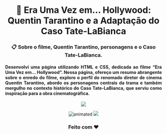 <h1 align="center"> 🎥 Era Uma Vez em... Hollywood: Quentin Tarantino e a Adaptação do Caso Tate-LaBianca</h1>
<h3 align="center">📋 Sobre o filme, Quentin Tarantino, personagens e o Caso Tate-LaBianca.</h3>
<h4 align="justify"> Desenvolvi uma página utilizando HTML e CSS, dedicada ao filme “Era Uma Vez em… Hollywood”. Nessa página, ofereço um resumo abrangente sobre o enredo do filme, exploro o perfil do renomado diretor de cinema Quentin Tarantino, abordo os personagens centrais da trama e também mergulho no contexto histórico do Caso Tate-LaBianca, que serviu como inspiração para a obra cinematográfica.</h4>
<p align="center"><a href="https://carolina-cvm.github.io/Era_Uma_Vez_em_Hollywood/" target="_blank"><img src="https://img.shields.io/badge/GitHub%20Pages-222222?style=for-the-badge&logo=GitHub%20Pages&logoColor=white"/></a></p>
<p align="center">
  <img src="https://user-images.githubusercontent.com/55239200/194446137-35c4fea7-c14f-4115-b402-77f1d580587c.gif" alt="animated" />
  <img src="https://user-images.githubusercontent.com/55239200/194446476-a349d9b0-79fe-4afc-ab9a-eec7a6284d04.gif" />
</p>

<h3 align="center">Feito com ❤️</h3>
